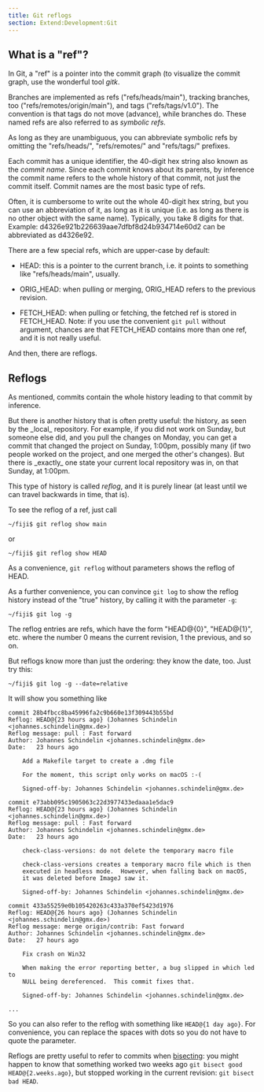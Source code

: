 ```yaml
---
title: Git reflogs
section: Extend:Development:Git
---
```


## What is a "ref"?

In Git, a "ref" is a pointer into the commit graph (to visualize the commit graph, use the wonderful tool *gitk*.

Branches are implemented as refs ("refs/heads/main"), tracking branches, too ("refs/remotes/origin/main"), and tags ("refs/tags/v1.0"). The convention is that tags do not move (advance), while branches do. These named refs are also referred to as *symbolic refs*.

As long as they are unambiguous, you can abbreviate symbolic refs by omitting the "refs/heads/", "refs/remotes/" and "refs/tags/" prefixes.

Each commit has a unique identifier, the 40-digit hex string also known as the *commit name*. Since each commit knows about its parents, by inference the commit name refers to the whole history of that commit, not just the commit itself. Commit names are the most basic type of refs.

Often, it is cumbersome to write out the whole 40-digit hex string, but you can use an abbreviation of it, as long as it is unique (i.e. as long as there is no other object with the same name). Typically, you take 8 digits for that. Example: d4326e921b226639aae7dfbf8d24b934714e60d2 can be abbreviated as d4326e92.

There are a few special refs, which are upper-case by default:

-   HEAD: this is a pointer to the current branch, i.e. it points to something like "refs/heads/main", usually.

-   ORIG\_HEAD: when pulling or merging, ORIG\_HEAD refers to the previous revision.

-   FETCH\_HEAD: when pulling or fetching, the fetched ref is stored in FETCH\_HEAD. Note: if you use the convenient `git pull` without argument, chances are that FETCH\_HEAD contains more than one ref, and it is not really useful.

And then, there are reflogs.

## Reflogs

As mentioned, commits contain the whole history leading to that commit by inference.

But there is another history that is often pretty useful: the history, as seen by the \_local\_ repository. For example, if you did not work on Sunday, but someone else did, and you pull the changes on Monday, you can get a commit that changed the project on Sunday, 1:00pm, possibly many (if two people worked on the project, and one merged the other's changes). But there is \_exactly\_ one state your current local repository was in, on that Sunday, at 1:00pm.

This type of history is called *reflog*, and it is purely linear (at least until we can travel backwards in time, that is).

To see the reflog of a ref, just call

```shell
~/fiji$ git reflog show main
```

or

```shell
~/fiji$ git reflog show HEAD
```
As a convenience, `git reflog` without parameters shows the reflog of HEAD.

As a further convenience, you can convince `git log` to show the reflog history instead of the "true" history, by calling it with the parameter `-g`:

```shell
~/fiji$ git log -g
```

The reflog entries are refs, which have the form "HEAD@{0}", "HEAD@{1}", etc. where the number 0 means the current revision, 1 the previous, and so on.

But reflogs know more than just the ordering: they know the date, too. Just try this:

```shell
~/fiji$ git log -g --date=relative
```

It will show you something like

```shell
commit 28b4fbcc8ba45996fa2c9b660e13f309443b55bd
Reflog: HEAD@{23 hours ago} (Johannes Schindelin <johannes.schindelin@gmx.de>)
Reflog message: pull : Fast forward
Author: Johannes Schindelin <johannes.schindelin@gmx.de>
Date:   23 hours ago

    Add a Makefile target to create a .dmg file

    For the moment, this script only works on macOS :-(

    Signed-off-by: Johannes Schindelin <johannes.schindelin@gmx.de>

commit e73abb095c1905063c22d3977433edaaa1e5dac9
Reflog: HEAD@{23 hours ago} (Johannes Schindelin <johannes.schindelin@gmx.de>)
Reflog message: pull : Fast forward
Author: Johannes Schindelin <johannes.schindelin@gmx.de>
Date:   23 hours ago

    check-class-versions: do not delete the temporary macro file

    check-class-versions creates a temporary macro file which is then
    executed in headless mode.  However, when falling back on macOS,
    it was deleted before ImageJ saw it.

    Signed-off-by: Johannes Schindelin <johannes.schindelin@gmx.de>

commit 433a55259e0b105420263c433a370ef5423d1976
Reflog: HEAD@{26 hours ago} (Johannes Schindelin <johannes.schindelin@gmx.de>)
Reflog message: merge origin/contrib: Fast forward
Author: Johannes Schindelin <johannes.schindelin@gmx.de>
Date:   27 hours ago

    Fix crash on Win32

    When making the error reporting better, a bug slipped in which led to
    NULL being dereferenced.  This commit fixes that.

    Signed-off-by: Johannes Schindelin <johannes.schindelin@gmx.de>

...
```

So you can also refer to the reflog with something like `HEAD@{1 day ago}`. For convenience, you can replace the spaces with dots so you do not have to quote the parameter.

Reflogs are pretty useful to refer to commits when [bisecting](/develop/git/pinpoint-regressions): you might happen to know that something worked two weeks ago `git bisect good HEAD@{2.weeks.ago}`, but stopped working in the current revision: `git bisect bad HEAD`.
